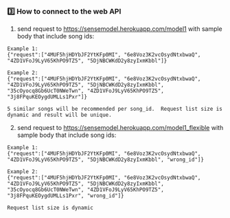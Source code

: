 ### 3️⃣ How to connect to the web API
1. send request to https://sensemodel.herokuapp.com/model1 with sample body that include song ids:

```
Example 1:
{"request":["4MUF5hjHDYbJF2YtKFp0MI", "6e8Voz3K2vcOsydNtxbwaQ", "4ZD1VFoJ9LyV65KhPO9TZ5", "5DjNBCWKdD2y8zyIxmKbbl"]}

Example 2:
{"request":["4MUF5hjHDYbJF2YtKFp0MI", "6e8Voz3K2vcOsydNtxbwaQ", "4ZD1VFoJ9LyV65KhPO9TZ5", "5DjNBCWKdD2y8zyIxmKbbl", "35cOyocq8Gb6UcT0NWeTwn", "4ZD1VFoJ9LyV65KhPO9TZ5", "3j8FPquKEOygdUMLLs1Pxr"]}

5 similar songs will be recommended per song_id.  Request list size is dynamic and result will be unique.
```

2. send request to https://sensemodel.herokuapp.com/model1_flexible with sample body that include song ids:
```
Example 1:
{"request":["4MUF5hjHDYbJF2YtKFp0MI", "6e8Voz3K2vcOsydNtxbwaQ", "4ZD1VFoJ9LyV65KhPO9TZ5", "5DjNBCWKdD2y8zyIxmKbbl", "wrong_id"]}

Example 2:
{"request":["4MUF5hjHDYbJF2YtKFp0MI", "6e8Voz3K2vcOsydNtxbwaQ", "4ZD1VFoJ9LyV65KhPO9TZ5", "5DjNBCWKdD2y8zyIxmKbbl", "35cOyocq8Gb6UcT0NWeTwn", "4ZD1VFoJ9LyV65KhPO9TZ5", "3j8FPquKEOygdUMLLs1Pxr", "wrong_id"]}

Request list size is dynamic
```